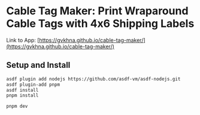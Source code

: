 # Cable Tag Maker: Print Wraparound Cable Tags with 4x6 Shipping Labels

Link to App: [https://gvkhna.github.io/cable-tag-maker/](https://gvkhna.github.io/cable-tag-maker/)

## Setup and Install

```sh
asdf plugin add nodejs https://github.com/asdf-vm/asdf-nodejs.git
asdf plugin-add pnpm
asdf install
pnpm install

pnpm dev
```
